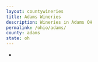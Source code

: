 ```yaml
---
layout: countywineries
title: Adams Wineries
description: Wineries in Adams OH
permalink: /ohio/adams/
county: adams
state: oh
---
```

-
